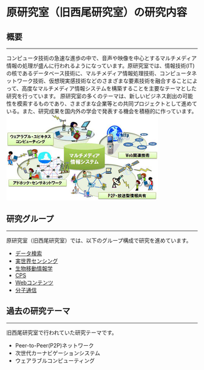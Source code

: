# 原研究室（旧西尾研究室）の研究内容

## 概要
-------
コンピュータ技術の急速な進歩の中で、音声や映像を中心とするマルチメディア情報の処理が盛んに行われるようになっています。原研究室では、情報技術(IT)の核であるデータベース技術に、マルチメディア情報処理技術、コンピュータネットワーク技術、仮想現実感技術などのさまざまな要素技術を融合することによって、高度なマルチメディア情報システムを構築することを主要なテーマとした研究を行っています。 原研究室の多くのテーマは、新しいビジネス創出の可能性を模索するものであり、さまざまな企業等との共同プロジェクトとして進めている。また、研究成果を国内外の学会で発表する機会を積極的に作っています。
  ![](./img/hara-lab.jpg)


## 研究グループ
-------
原研究室（旧西尾研究室）では、以下のグループ構成で研究を進めています。

* [データ検索](data.md)
* [実世界センシング](http://www-mmde.ist.osaka-u.ac.jp/~maekawa/projects.html)
* [生物移動情報学](http://www-mmde.ist.osaka-u.ac.jp/~maekawa/projects.html)
* [CPS](cps.md)
* [Webコンテンツ](contents.md)
* [分子通信](m-comm.md)



## 過去の研究テーマ
-------
旧西尾研究室で行われていた研究テーマです。

* Peer-to-Peer(P2P)ネットワーク
* 次世代カーナビゲーションシステム
* ウェアラブルコンピューティング
